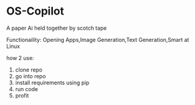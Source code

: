 # OS-Copilot
A paper Ai held together by scotch tape



Functionaility: Opening Apps,Image Generation,Text Generation,Smart at Linux


how 2 use:
1. clone repo
2. go into repo
3. install requirements using pip
4. run code
5. profit



